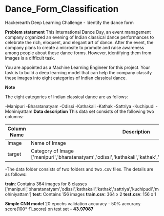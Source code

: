 # Dance_Form_Classification

Hackerearth Deep Learning Challenge - Identify the dance form



**Problem statement**
This International Dance Day, an event management company organized an evening of Indian classical dance performances to celebrate the rich, eloquent, and elegant art of dance. After the event, the company plans to create a microsite to promote and raise awareness among people about these dance forms. However, identifying them from images is a difficult task.

You are appointed as a Machine Learning Engineer for this project. Your task is to build a deep learning model that can help the company classify these images into eight categories of Indian classical dance.

**Note**

The eight categories of Indian classical dance are as follows:

-Manipuri
-Bharatanatyam
-Odissi
-Kathakali
-Kathak
-Sattriya
-Kuchipudi
-Mohiniyattam
**Data description**
This data set consists of the following two columns:

| Column Name | Description |
| ----------- | ----------- |
| Image | Name of Image |
| target | Category of Image ['manipuri','bharatanatyam','odissi','kathakali','kathak','sattriya','kuchipudi','mohiniyattam'] |

-The data folder consists of two folders and two .csv files. The details are as follows:

**train**: Contains 364 images for 8 classes ['manipuri','bharatanatyam','odissi','kathakali','kathak','sattriya','kuchipudi','mohiniyattam']
**test**: Contains 156 images
**train.csv**: 364 x 2
**test.csv**: 156 x 1


**Simple CNN model** 20 epochs validation accuracy - 50% accuracy score(100* f1_score) on test set - **43.97087**
